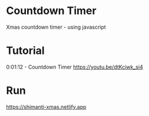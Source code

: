 # Countdown Timer
Xmas countdown timer - using javascript

# Tutorial
0:01:12 - Countdown Timer
https://youtu.be/dtKciwk_si4

# Run
https://shimanti-xmas.netlify.app

